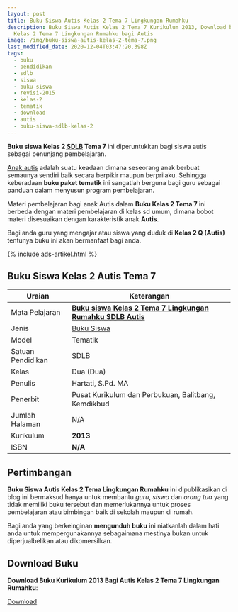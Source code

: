 ```yaml
---
layout: post
title: Buku Siswa Autis Kelas 2 Tema 7 Lingkungan Rumahku
description: Buku Siswa Autis Kelas 2 Tema 7 Kurikulum 2013, Download buku
  Kelas 2 Tema 7 Lingkungan Rumahku bagi Autis
image: /img/buku-siswa-autis-kelas-2-tema-7.png
last_modified_date: 2020-12-04T03:47:20.398Z
tags:
  - buku
  - pendidikan
  - sdlb
  - siswa
  - buku-siswa
  - revisi-2015
  - kelas-2
  - tematik
  - download
  - autis
  - buku-siswa-sdlb-kelas-2
---
```


**Buku siswa Kelas 2 <abbr title="Sekolah Dasar Luar Biasa">SDLB</abbr> Tema 7** ini diperuntukkan bagi siswa autis sebagai penunjang pembelajaran.

[Anak autis](/teori/apa-itu-autisme) adalah suatu keadaan dimana seseorang anak berbuat semaunya sendiri baik secara berpikir maupun berprilaku. Sehingga keberadaan **buku paket tematik** ini sangatlah berguna bagi guru sebagai panduan dalam menyusun program pembelajaran.

Materi pembelajaran bagi anak Autis dalam **Buku Kelas 2 Tema 7** ini berbeda dengan materi pembelajaran di kelas sd umum, dimana bobot materi disesuaikan dengan karakteristik anak **Autis**.

Bagi anda guru yang mengajar atau siswa yang duduk di **Kelas 2 Q (Autis)** tentunya buku ini akan bermanfaat bagi anda.

{% include ads-artikel.html %}

## Buku Siswa Kelas 2 Autis Tema 7 

|Uraian|Keterangan|
| --- | --- |
|Mata Pelajaran|<a href="/bse/buku-siswa-autis-kelas-2-tema-7" title="Buku siswa Kelas 2 Tema 7 Lingkungan Rumahku SDLB Autis"><strong>Buku siswa Kelas 2 Tema 7 Lingkungan Rumahku SDLB Autis</strong></a>|
|Jenis|<a href="/bse" title="Buku Siswa" target="_blank">Buku Siswa</a>|
|Model|Tematik|
|Satuan Pendidikan|SDLB|
|Kelas|Dua (Dua)|
|Penulis|Hartati, S.Pd. MA|
|Penerbit|Pusat Kurikulum dan Perbukuan, Balitbang, Kemdikbud|
|Jumlah Halaman|N/A|
|Kurikulum|<strong>2013</strong>|
|ISBN|<strong>N/A</strong>|

## Pertimbangan
**Buku Siswa Autis Kelas 2 Tema Lingkungan Rumahku** ini dipublikasikan di blog ini bermaksud hanya untuk membantu _guru_, _siswa_ dan _orang tua_ yang tidak memiliki buku tersebut dan memerlukannya untuk proses pembelajaran atau bimbingan baik di sekolah maupun di rumah.

Bagi anda yang berkeinginan <b>mengunduh buku</b> ini niatkanlah dalam hati anda untuk mempergunakannya sebagaimana mestinya bukan untuk diperjualbelikan atau dikomersilkan.
  
## Download Buku
**Download Buku Kurikulum 2013 Bagi Autis Kelas 2 Tema 7 Lingkungan Rumahku**:
<p class="center"><a class="button download" href="https://docs.google.com/uc?export=download&id=1Zwu36lmpxqbZq5iXHMCrU75b6wjz0nwy" rel="nofollow" target="_blank" title="Download Buku Siswa Autis Kelas 2 Tema Lingkungan Rumahku">Download</a></p>
